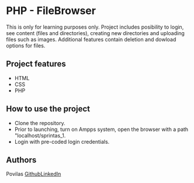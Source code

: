 # PHP - FileBrowser

This is only for learning purposes only. 
Project includes posibility to login, see content (files and directories), creating new directories and uploading files such as images. Additional features contain deletion and dowload options for files.

## Project features

- HTML
- CSS 
- PHP

## How to use the project

- Clone the repository.
- Prior to launching, turn on Ampps system, open the browser with a path "localhost/sprintas_1.
- Login with pre-coded login credentials.

## Authors

Povilas [Github](https://github.com/bikmanas)[LinkedIn](https://www.linkedin.com/in/povilas-bikmanas-7660a991/)
